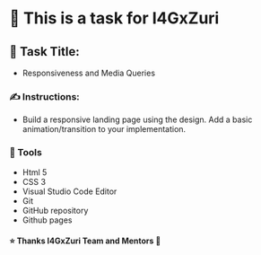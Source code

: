 # 📝 This is a task for I4GxZuri

## 📜 Task Title:
- Responsiveness and Media Queries

### ✍ Instructions:
- Build a responsive landing page using the design. Add a basic animation/transition to your implementation.

### 🔧 Tools 
- Html 5
- CSS 3 
- Visual Studio Code Editor 
- Git 
- GitHub repository 
- Github pages

#### ⭐ Thanks I4GxZuri Team and Mentors 🏅

